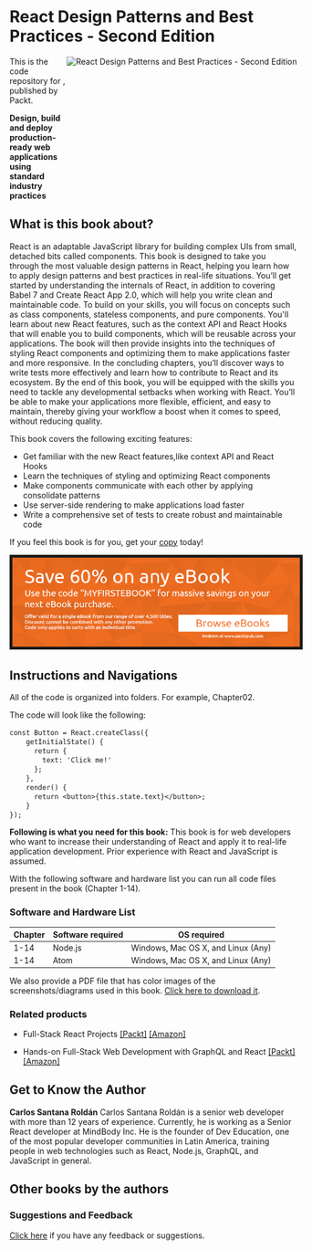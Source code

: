 # React Design Patterns and Best Practices - Second Edition

<a href="https://prod.packtpub.com/in/web-development/react-design-patterns-and-best-practices-second-edition?utm_source=Github&utm_medium=Repository&utm_campaign=9781789530179"><img src="https://prod.packtpub.com/media/catalog/product/cache/a22c7d190d97ca25f5f1089471ab8502/b/1/b11439_mockupcover_0.png" alt="React Design Patterns and Best Practices - Second Edition" height="256px" align="right"></a>


<a href="https://prod.packtpub.com/in/web-development/react-design-patterns-and-best-practices-second-edition?utm_source=github&utm_medium=repository&utm_campaign="><img src="" alt="" height="256px" align="right"></a>

This is the code repository for [](https://prod.packtpub.com/in/web-development/react-design-patterns-and-best-practices-second-edition?utm_source=github&utm_medium=repository&utm_campaign=), published by Packt.

**Design, build and deploy production-ready web applications using standard industry practices**

## What is this book about?
React is an adaptable JavaScript library for building complex UIs from small, detached bits called components. This book is designed to take you through the most valuable design patterns in React, helping you learn how to apply design patterns and best practices in real-life situations.
You’ll get started by understanding the internals of React, in addition to covering Babel 7 and Create React App 2.0, which will help you write clean and maintainable code. To build on your skills, you will focus on concepts such as class components, stateless components, and pure components. You'll learn about new React features, such as the context API and React Hooks that will enable you to build components, which will be reusable across your applications. The book will then provide insights into the techniques of styling React components and optimizing them to make applications faster and more responsive. In the concluding chapters, you’ll discover ways to write tests more effectively and learn how to contribute to React and its ecosystem.
By the end of this book, you will be equipped with the skills you need to tackle any developmental setbacks when working with React. You’ll be able to make your applications more flexible, efficient, and easy to maintain, thereby giving your workflow a boost when it comes to speed, without reducing quality.

This book covers the following exciting features:
* Get familiar with the new React features,like context API and React Hooks
* Learn the techniques of styling and optimizing React components
* Make components communicate with each other by applying consolidate patterns
* Use server-side rendering to make applications load faster
* Write a comprehensive set of tests to create robust and maintainable code

If you feel this book is for you, get your [copy](https://www.amazon.com/dp/1789530172) today!

<a href="https://www.packtpub.com/?utm_source=github&utm_medium=banner&utm_campaign=GitHubBanner"><img src="https://raw.githubusercontent.com/PacktPublishing/GitHub/master/GitHub.png" 
alt="https://www.packtpub.com/" border="5" /></a>

## Instructions and Navigations
All of the code is organized into folders. For example, Chapter02.

The code will look like the following:
```
const Button = React.createClass({
    getInitialState() {
      return {
        text: 'Click me!'
      };
    },
    render() {
      return <button>{this.state.text}</button>;
    }
});
```

**Following is what you need for this book:**
This book is for web developers who want to increase their understanding of React and apply it to real-life application development. Prior experience with React and JavaScript is assumed.

With the following software and hardware list you can run all code files present in the book (Chapter 1-14).
### Software and Hardware List
| Chapter | Software required | OS required |
| --------| ------------------------------------ | ----------------------------------- |
| 1-14    | Node.js           |     Windows, Mac OS X, and Linux (Any) |
| 1-14    | Atom              | Windows, Mac OS X, and Linux (Any) |


We also provide a PDF file that has color images of the screenshots/diagrams used in this book. [Click here to download it](https://www.packtpub.com/sites/default/files/downloads/9781789530179_ColorImages.pdf).

### Related products
* Full-Stack React Projects  [[Packt]](https://prod.packtpub.com/in//web-development/full-stack-react-projects?utm_source=github&utm_medium=repository&utm_campaign=) [[Amazon]](https://www.amazon.com/dp/1788835530)

* Hands-on Full-Stack Web Development with GraphQL and React  [[Packt]](https://prod.packtpub.com/in//web-development/hands-full-stack-web-development-graphql-and-react?utm_source=github&utm_medium=repository&utm_campaign=) [[Amazon]](https://www.amazon.com/dp/1789134528)


## Get to Know the Author
**Carlos Santana Roldán**
Carlos Santana Roldán is a senior web developer with more than 12 years of experience. Currently, he is working as a Senior React developer at MindBody Inc. He is the founder of Dev Education, one of the most popular developer communities in Latin America, training people in web technologies such as React, Node.js, GraphQL, and JavaScript in general.



## Other books by the authors
[](https://www.packtpub.com/web-development/react-cookbook?utm_source=github&utm_medium=repository&utm_campaign=)


### Suggestions and Feedback
[Click here](https://docs.google.com/forms/d/e/1FAIpQLSdy7dATC6QmEL81FIUuymZ0Wy9vH1jHkvpY57OiMeKGqib_Ow/viewform) if you have any feedback or suggestions.


